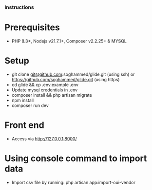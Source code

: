 ### Instructions

# Prerequisites
- PHP 8.3+, Nodejs v21.7.1+, Composer v2.2.25+ & MYSQL

# Setup
- git clone git@github.com:soghammed/glide.git (using ssh) or https://github.com/soghammed/glide.git (using https)
- cd glide && cp .env.example .env 
- Update mysql credentials in .env 
- composer install && php artisan migrate
- npm install
- composer run dev

# Front end
- Access via http://127.0.0.1:8000/

# Using console command to import data
- Import csv file by running: php artisan app:import-oui-vendor
